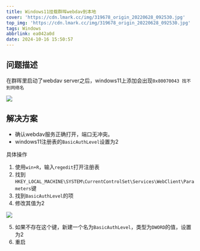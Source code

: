 ```yaml
---
title: Windows11挂载群晖webdav到本地
cover: 'https://cdn.lmark.cc/img/319678_origin_20220628_092530.jpg'
top_img: 'https://cdn.lmark.cc/img/319678_origin_20220628_092530.jpg'
tags: Windows
abbrlink: ea042a0d
date: 2024-10-16 15:50:57
---
```


## 问题描述

在群晖里启动了webdav server之后，windows11上添加会出现`0x80070043 找不到网络名`

![](https://cdn.lmark.cc/img/image-20241016160808887.png)



## 解决方案

- 确认webdav服务正确打开，端口无冲突。
- windows11注册表的`BasicAuthLevel`设置为2

具体操作

1. 使用`win+R`，输入`regedit`打开注册表
2. 找到`HKEY_LOCAL_MACHINE\SYSTEM\CurrentControlSet\Services\WebClient\Parameters`键
3. 找到`BasicAuthLevel`的项
4. 修改其值为2

![](https://cdn.lmark.cc/img/image-20241016161746210.png)

5. 如果不存在这个键，新建一个名为`BasicAuthLevel`，类型为`DWORD`的值，设置为2
6. 重启



